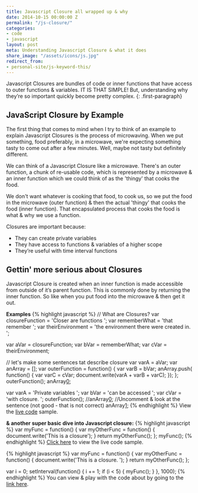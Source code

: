 ```yaml
---
title: Javascript Closure all wrapped up & why
date: 2014-10-15 00:00:00 Z
permalink: "/js-closure/"
categories:
- code
- javascript
layout: post
meta: Understanding Javascript Closure & what it does
share_image: "/assets/icons/js.jpg"
redirect_from:
- personal-site/js-keyword-this/
---
```


Javascript Closures are bundles of code or inner functions that have access to outer functions & variables. IT IS THAT SIMPLE! But, understanding why they’re so important quickly become pretty complex.
{: .first-paragraph}

## JavaScript Closure by Example

The first thing that comes to mind when I try to think of an example to explain Javascript Closures is the process of microwaving. When we put something, food preferably, in a microwave, we're expecting something tasty to come out after a few minutes. Well, maybe not tasty but definitely different.

We can think of a Javascript Closure like a microwave. There's an outer function, a chunk of re-usable code, which is represented by a microwave & an inner function which we could think of as the 'thingy' that cooks the food. 

We don't want whatever is cooking that food, to cook us, so we put the food in the microwave (outer function) & then the actual 'thingy' that cooks the food (inner function). That encapsulated process that cooks the food is what & why we use a function.

Closures are important because:
- They can create private variables
- They have access to functions & variables of a higher scope
- They’re useful with time interval functions

## Gettin' more serious about Closures

Javascript Closure is created when an inner function is made accessible from outside of it’s parent function. This is commonly done by returning the inner function. So like when you put food into the microwave & then get it out.

**Examples**
{% highlight javascript %}
// What are Closures?
var closureFunction = 'Closer are functions ';
var rememberWhat = 'that remember ';
var theirEnvironment = 'the environment there were created in. ';

var aVar = closureFunction;
var bVar = rememberWhat;
var cVar = theirEnvironment;

// let's make some sentences tat describe closure
var varA = aVar;
var anArray = [];
var outerFunction = function() {
  var varB = bVar;
  anArray.push( function() {
    var varC = cVar;
   document.write(varA + varB + varC);
  });
};
outerFunction();
anArray[0]();

var varA = 'Private variables ';
var bVar = 'can be accessed ';
var cVar = 'with closure. ';
outerFunction();
//anArray[0](); //Uncomment & look at the sentence (not good - that is not correct)
anArray[1]();
{% endhighlight %}
View the [live code](//codepen.io/yowainwright/pen/d9926371f494ac0809bb8805d73575d8) sample.

**& another super basic dive into Javascript closure:**
{% highlight javascript %}
var myFunc = function() {
  var myOtherFunc = function() {
    document.write('This is a closure');
  }
  return myOtherFunc();
};
myFunc();
{% endhighlight %}
[Click here](//codepen.io/yowainwright/pen/19d990da9c7cf57945e588461b0bb1f7) to view the live code sample.

{% highlight javascript %}
var myFunc = function() {
  var myOtherFunc = function() {
    document.write('This is a closure. ');
  }
  return myOtherFunc();
};

var i = 0;
setInterval(function() {
  i += 1;
  if (i < 5) {
    myFunc();
  }
}, 1000);
{% endhighlight %}
You can view & play with the code about by going to the [link here](//codepen.io/yowainwright/pen/6d2d1f7e8ae56ea51f5082e1058421e3).
